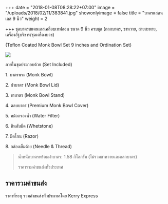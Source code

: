 +++
date = "2018-01-08T08:28:22+07:00"
image = "/uploads/2018/02/11/383841.jpg"
showonlyimage = false
title = "บาตรแสตนเลส 9 นิ้ว"
weight = 2

+++
ชุดบาตรสแตนเลสเคลือบเทฟลอน ขนาด 9 นิ้ว ครบชุด (ถลกบาตร, ขาหวาย, สายสะพาย, เครื่องอัฐบริขาร/ชุดเครื่องบวช)

(Teflon Coated Monk Bowl Set 9 inches and Ordination Set)

<!--more-->

![](/uploads/2018/02/11/383682.jpg)

ภายในชุดประกอบด้วย (Set Included)

1\. บาตรพระ (Monk Bowl)

2\. ฝาบาตร (Monk Bowl Lid)

3\. ขาบาตร (Monk Bowl Stand)

4\. ตลบบาตร (Premium Monk Bowl Cover)

5\. หม้อกรองน้ำ (Water Filter)

6\. หินลับมีด (Whetstone)

7\. มีดโกน (Razor)

8\. กล่องเข็มด้าย (Needle & Thread)

> น้ำหนักบาตรพร้อมฝาบาตร: 1.58 กิโลกรัม (ไม่รวมขาหวายและถลกบาตร)
>
> ราคารวมค่าขนส่งทั่วประเทศ

## ราคารวมค่าขนส่ง

ราคาที่ระบุ รวมค่าขนส่งทั่วประเทศโดย Kerry Express